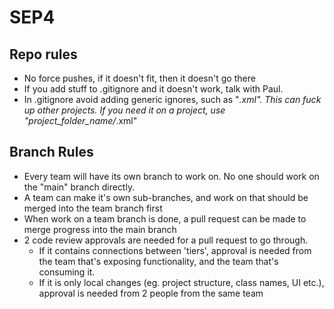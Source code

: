 # SEP4

## Repo rules
- No force pushes, if it doesn't fit, then it doesn't go there
- If you add stuff to .gitignore and it doesn't work, talk with Paul.
- In .gitignore avoid adding generic ignores, such as "*.xml". This can fuck up other projects. If you need it on a project, use "project_folder_name/*.xml"

## Branch Rules
- Every team will have its own branch to work on. No one should work on the "main" branch directly.
- A team can make it's own sub-branches, and work on that should be merged into the team branch first
- When work on a team branch is done, a pull request can be made to merge progress into the main branch
- 2 code review approvals are needed for a pull request to go through. 
  - If it contains connections between 'tiers', approval is needed from the team that's exposing functionality, and the team that's consuming it.
  - If it is only local changes (eg. project structure, class names, UI etc.), approval is needed from 2 people from the same team